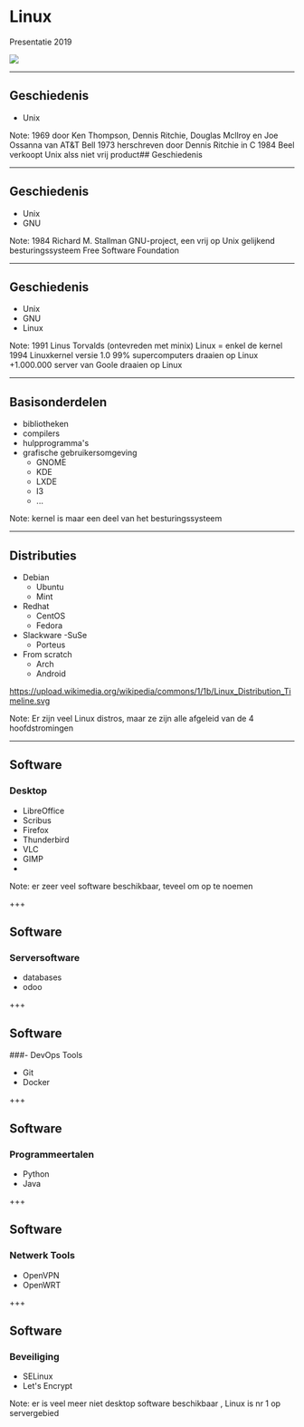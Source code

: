 # Linux

Presentatie 2019

![](afbeeldingen/39-different-perspectives.png)

---
## Geschiedenis

- Unix

Note:
1969 door Ken Thompson, Dennis Ritchie, Douglas Mcllroy en Joe Ossanna van AT&T Bell
1973 herschreven door Dennis Ritchie in C
1984 Beel verkoopt Unix alss niet vrij product## Geschiedenis

---
## Geschiedenis

- Unix
- GNU

Note:
1984 Richard M. Stallman
GNU-project, een vrij op Unix gelijkend besturingssysteem
Free Software Foundation


---
## Geschiedenis

- Unix
- GNU
- Linux

Note:
1991 Linus Torvalds (ontevreden met minix)
Linux = enkel de kernel
1994 Linuxkernel versie 1.0
99% supercomputers draaien op Linux
+1.000.000 server van Goole draaien op Linux

---
## Basisonderdelen

- bibliotheken
- compilers
- hulpprogramma's
- grafische gebruikersomgeving
  - GNOME
  - KDE
  - LXDE
  - I3
  - ...

Note:
kernel is maar een deel van het besturingssysteem

---
## Distributies

- Debian
  - Ubuntu
  - Mint
- Redhat
  - CentOS
  - Fedora
- Slackware
  -SuSe
  - Porteus
- From scratch
  - Arch
  - Android

https://upload.wikimedia.org/wikipedia/commons/1/1b/Linux_Distribution_Timeline.svg

Note:
Er zijn veel Linux distros, maar ze zijn alle afgeleid van de 4 hoofdstromingen

---
## Software
### Desktop
- LibreOffice
- Scribus
- Firefox
- Thunderbird
- VLC
- GIMP
-

Note:
er zeer veel software beschikbaar, teveel om op te noemen

+++
## Software
### Serversoftware

  - databases
  - odoo

+++
## Software
###- DevOps Tools

  - Git
  - Docker

+++
## Software
### Programmeertalen

  - Python
  - Java

+++
## Software
### Netwerk Tools

  - OpenVPN
  - OpenWRT

+++
## Software
### Beveiliging

  - SELinux
  - Let's Encrypt

Note:
er is veel meer niet desktop software beschikbaar , Linux is nr 1 op servergebied
